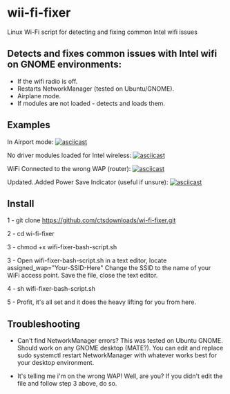 # wii-fi-fixer
Linux Wi-Fi script for detecting and fixing common Intel wifi issues


## Detects and fixes common issues with Intel wifi on GNOME environments:

- If the wifi radio is off.
- Restarts NetworkManager (tested on Ubuntu/GNOME).
- Airplane mode.
- If modules are not loaded - detects and loads them.

## Examples

In Airport mode:
[![asciicast](https://asciinema.org/a/557456.svg)](https://asciinema.org/a/557456)

No driver modules loaded for Intel wireless:
[![asciicast](https://asciinema.org/a/557452.svg)](https://asciinema.org/a/557452)

WiFi Connected to the wrong WAP (router):
[![asciicast](https://asciinema.org/a/557458.svg)](https://asciinema.org/a/557458)

Updated..Added Power Save Indicator (useful if unsure):
[![asciicast](https://asciinema.org/a/557462.svg)](https://asciinema.org/a/557462)


## Install

1 - git clone https://github.com/ctsdownloads/wi-fi-fixer.git

2 - cd wi-fi-fixer

3 - chmod +x wifi-fixer-bash-script.sh

3 - Open wifi-fixer-bash-script.sh in a text editor, locate 
assigned_wap="Your-SSID-Here"
Change the SSID to the name of your WiFi access point. Save the file, close the text editor.

4 - sh wifi-fixer-bash-script.sh

5 - Profit, it's all set and it does the heavy lifting for you from here.

## Troubleshooting

- Can't find NetworkManager errors? This was tested on Ubuntu GNOME. Should work on any GNOME desktop (MATE?). You can edit and replace sudo systemctl restart NetworkManager with whatever works best for your desktop environment.

- It's telling me i'm on the wrong WAP! Well, are you? If you didn't edit the file and follow step 3 above, do so.
